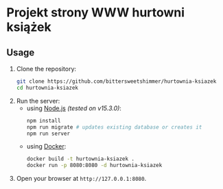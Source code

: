 # Projekt strony WWW hurtowni książek
## Usage

1.  Clone the repository:
    ```sh
    git clone https://github.com/bittersweetshimmer/hurtownia-ksiazek
    cd hurtownia-ksiazek
    ```
2.  Run the server:
    -   using [Node.js](https://nodejs.org/en/download/) _(tested on v15.3.0)_:
        ```sh
        npm install
        npm run migrate # updates existing database or creates it 
        npm run server
        ```
    -   using [Docker](https://www.docker.com/):
        ```sh
        docker build -t hurtownia-ksiazek .
        docker run -p 8080:8080 -d hurtownia-ksiazek
        ```
3.  Open your browser at `http://127.0.0.1:8080`.